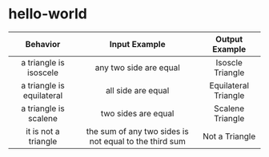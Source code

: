 # hello-world
| Behavior | Input Example | Output Example |
| :----:   | :-----------: | :------------: |
|a triangle is isoscele| any two side are equal|Isoscle Triangle     |
|a triangle is equilateral| all side are equal| Equilateral Triangle|
|a triangle is scalene|two sides are equal |Scalene Triangle|
|it is not a triangle | the sum of any two sides is not equal to the third sum|Not a Triangle|
